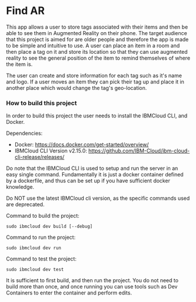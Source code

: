 # Find AR

This app allows a user to store tags associated with their items and then 
be able to see them in Augmented Reality on their phone. The target audience
that this project is aimed for are older people and therefore the app is made 
to be simple and intuitive to use. A user can place an item in a room and then 
place a tag on it and store its location so that they can use augmented 
reality to see the general position of the item to remind themselves of where 
the item is. 

The user can create and store information for each tag such as it's name and 
logo. If a user moves an item they can pick their tag up and place it in 
another place which would change the tag's geo-location. 


### How to build this project

In order to build this project the user needs to install the IBMCloud CLI, and Docker. 

Dependencies:
- Docker: https://docs.docker.com/get-started/overview/
- IBMCloud CLI Version v2.15.0: https://github.com/IBM-Cloud/ibm-cloud-cli-release/releases/

Do note that the IBMCloud CLI is used to setup and run the server in an easy 
single command. Fundamentally it is just a docker container defined by a dockerfile, 
and thus can be set up if you have sufficient docker knowledge.

Do NOT use the latest IBMCloud cli version, as the specific commands used are deprecated.

Command to build the project:

    sudo ibmcloud dev build [--debug]

Command to run the project:

    sudo ibmcloud dev run

Command to test the project:

    sudo ibmcloud dev test

It is sufficient to first build, and then run the project. You do not need to build more 
than once, and once running you can use tools such as Dev Containers to enter the 
container and perform edits. 
